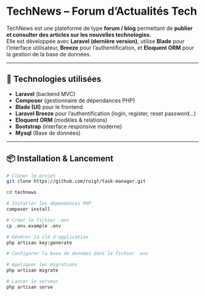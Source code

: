 # TechNews – Forum d’Actualités Tech

TechNews est une plateforme de type **forum / blog** permettant de **publier et consulter des articles sur les nouvelles technologies**.  
Elle est développée avec **Laravel (dernière version)**, utilise **Blade** pour l’interface utilisateur, **Breeze** pour l’authentification, et **Eloquent ORM** pour la gestion de la base de données.

---

## 🚀 Technologies utilisées

- **Laravel** (backend MVC)
- **Composer** (gestionnaire de dépendances PHP)
- **Blade (UI)** pour le frontend
- **Laravel Breeze** pour l’authentification (login, register, reset password…)
- **Eloquent ORM** (modèles & relations)
- **Bootstrap** (interface responsive moderne)
- **Mysql** (Base de données)

---

## 📦 Installation & Lancement

```bash
# Cloner le projet
git clone https://github.com/roigt/task-manager.git

cd technews

# Installer les dépendances PHP
composer install

# Créer le fichier .env
cp .env.example .env

# Générer la clé d'application
php artisan key:generate

# Configurer la base de données dans le fichier .env

# Appliquer les migrations
php artisan migrate

# Lancer le serveur
php artisan serve
